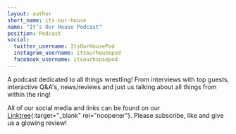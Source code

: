 ```yaml
---
layout: author
short_name: its-our-house
name: "It’s Our House Podcast"
position: Podcast
social:
  twitter_username: ItsOurHousePod
  instagram_username: itsourhousepod
  facebook_username: itsourhousepod
---
```

A podcast dedicated to all things wrestling! From interviews with top guests, interactive Q&A's, news/reviews and just us talking about all things from within the ring!

All of our social media and links can be found on our [Linktree](http://linktr.ee/itsourhousepod){:target="_blank" rel="noopener"}. Please subscribe, like and give us a glowing review!

